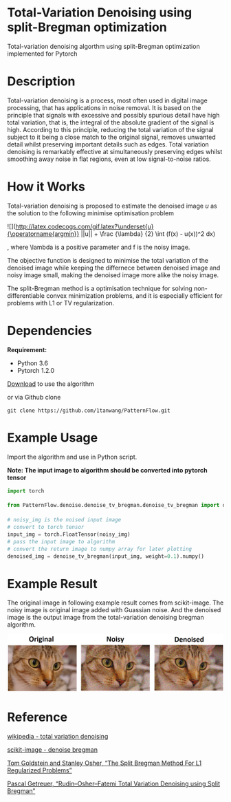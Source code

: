 # Total-Variation Denoising using split-Bregman optimization

Total-variation denoising algorthm using split-Bregman optimization implemented for Pytorch

# Description

Total-variation denoising is a process, most often used in digital image processing, that has applications in noise removal. It is based on the principle that signals with excessive and possibly spurious detail have high total variation, that is, the integral of the absolute gradient of the signal is high. According to this principle, reducing the total variation of the signal subject to it being a close match to the original signal, removes unwanted detail whilst preserving important details such as edges. Total variation denoising is remarkably effective at simultaneously preserving edges whilst smoothing away noise in flat regions, even at low signal-to-noise ratios.

# How it Works

Total-variation denoising is proposed to estimate the denoised image $u$ as the solution to the following minimise optimisation problem

![](http://latex.codecogs.com/gif.latex?\underset{u}{\operatorname{argmin}} ||u|| + \frac {\lambda} {2} \int (f(x) - u(x))^2 dx)

, where \lambda is a positive parameter and f is the noisy image.

The objective function is designed to minimise the total variation of the denoised image while keeping the differnece between denoised image and noisy image small, making the denoised image more alike the noisy image.

The split-Bregman method is a optimisation technique for solving non-differentiable convex minimization problems, and it is especially efficient for problems with L1 or TV regularization. 


# Dependencies

__Requirement:__

* Python 3.6
* Pytorch 1.2.0

[Download]() to use the algorithm

or via Github clone

```shell
git clone https://github.com/1tanwang/PatternFlow.git
```


# Example Usage

Import the algorithm and use in Python script.

__Note: The input image to algorithm should be converted into pytorch tensor__

```Python
import torch

from PatternFlow.denoise.denoise_tv_bregman.denoise_tv_bregman import denoise_tv_bregman

# noisy_img is the noised input image
# convert to torch tensor
input_img = torch.FloatTensor(noisy_img)
# pass the input image to algorithm
# convert the return image to numpy array for later plotting
denoised_img = denoise_tv_bregman(input_img, weight=0.1).numpy()
```

# Example Result

The original image in following example result comes from scikit-image. The noisy image is original image added with Guassian noise. And the denoised image is the output image from the total-variation denoising bregman algorithm.

![](cat.png)

# Reference

[wikipedia - total variation denoising](https://en.wikipedia.org/wiki/Total_variation_denoising)

[scikit-image - denoise bregman](https://scikit-image.org/docs/stable/api/skimage.restoration.html#skimage.restoration.denoise_tv_bregman)

[Tom Goldstein and Stanley Osher, “The Split Bregman Method For L1 Regularized Problems”](ftp://ftp.math.ucla.edu/pub/camreport/cam08-29.pdf)

[Pascal Getreuer, “Rudin–Osher–Fatemi Total Variation Denoising using Split Bregman”](https://www.ipol.im/pub/art/2012/g-tvd/article_lr.pdf)
